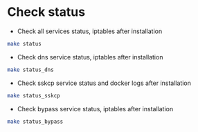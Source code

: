 # Check status

* Check all services status, iptables after installation 
```bash
make status
``` 

* Check dns service status, iptables after installation 
```bash
make status_dns
``` 

* Check sskcp service status and docker logs after installation 
```bash
make status_sskcp
``` 

* Check bypass service status, iptables after installation 
```bash
make status_bypass
``` 
